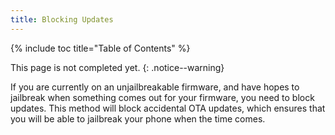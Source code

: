 ```yaml
---
title: Blocking Updates
---
```


{% include toc title="Table of Contents" %}

This page is not completed yet.
{: .notice--warning}

If you are currently on an unjailbreakable firmware, and have hopes to jailbreak when something comes out for your firmware, you need to block updates. This method will block accidental OTA updates, which ensures that you will be able to jailbreak your phone when the time comes.
